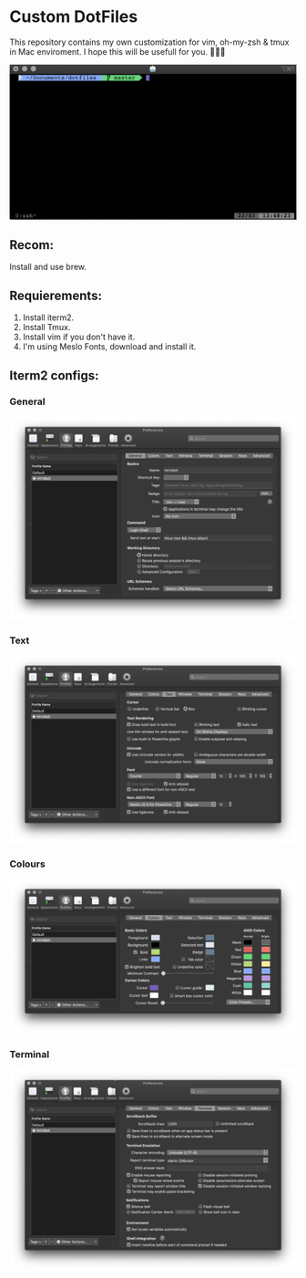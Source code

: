 # Custom DotFiles
This repository contains my own customization for vim, oh-my-zsh & tmux in Mac enviroment. I hope this will be usefull for you. 👨🏻‍💻

![](images/Terminal.png)

## Recom:
Install and use brew. 

## Requierements: 
  1. Install iterm2. 
  2. Install Tmux.
  3. Install vim if you don't have it.
  4. I'm using Meslo Fonts, download and install it.
  
## Iterm2 configs:
### General
![](images/General.png)
### Text
![](images/Text.png)
### Colours
![](images/Colours.png)
### Terminal
![](images/Terminalc.png)


